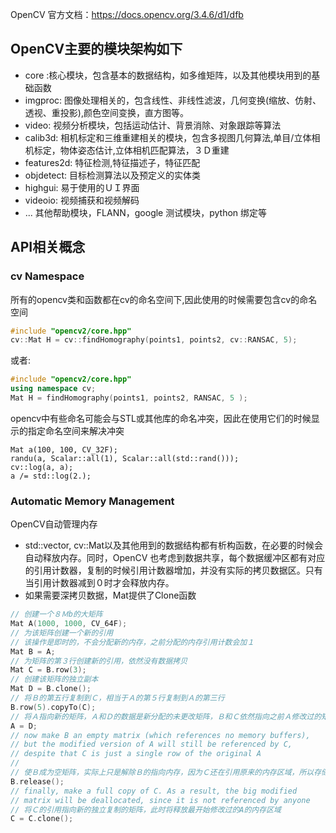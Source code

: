 OpenCV 官方文档：https://docs.opencv.org/3.4.6/d1/dfb
## OpenCV主要的模块架构如下
- core :核心模块，包含基本的数据结构，如多维矩阵，以及其他模块用到的基础函数
- imgproc: 图像处理相关的，包含线性、非线性滤波，几何变换(缩放、仿射、透视、重投影),颜色空间变换，直方图等。
- video: 视频分析模块，包括运动估计、背景消除、对象跟踪等算法
- calib3d: 相机标定和三维重建相关的模块，包含多视图几何算法,单目/立体相机标定，物体姿态估计,立体相机匹配算法，３Ｄ重建
- features2d: 特征检测,特征描述子，特征匹配
- objdetect: 目标检测算法以及预定义的实体类
- highgui: 易于使用的ＵＩ界面
- videoio: 视频捕获和视频解码
- ... 其他帮助模块，FLANN，google 测试模块，python 绑定等

## API相关概念
### cv Namespace
所有的opencv类和函数都在cv的命名空间下,因此使用的时候需要包含cv的命名空间
```C++
#include "opencv2/core.hpp"
cv::Mat H = cv::findHomography(points1, points2, cv::RANSAC, 5);
```
或者:
```C++
#include "opencv2/core.hpp"
using namespace cv;
Mat H = findHomography(points1, points2, RANSAC, 5 );
```
opencv中有些命名可能会与STL或其他库的命名冲突，因此在使用它们的时候显示的指定命名空间来解决冲突
```
Mat a(100, 100, CV_32F);
randu(a, Scalar::all(1), Scalar::all(std::rand()));
cv::log(a, a);
a /= std::log(2.);
```
### Automatic Memory Management
OpenCV自动管理内存
* std::vector, cv::Mat以及其他用到的数据结构都有析构函数，在必要的时候会自动释放内存。同时，OpenCV 也考虑到数据共享，每个数据缓冲区都有对应的引用计数器，复制的时候引用计数器增加，并没有实际的拷贝数据区。只有当引用计数器减到０时才会释放内存。
* 如果需要深拷贝数据，Mat提供了Clone函数
```C++
// 创建一个８Ｍb的大矩阵
Mat A(1000, 1000, CV_64F);
// 为该矩阵创建一个新的引用
// 该操作是即时的，不会分配新的内存，之前分配的内存引用计数会加１
Mat B = A;
// 为矩阵的第３行创建新的引用，依然没有数据拷贝
Mat C = B.row(3);
// 创建该矩阵的独立副本
Mat D = B.clone();
// 将Ｂ的第五行复制到Ｃ，相当于Ａ的第５行复制到Ａ的第三行
B.row(5).copyTo(C);
// 将Ａ指向新的矩阵，Ａ和Ｄ的数据是新分配的未更改矩阵，Ｂ和Ｃ依然指向之前Ａ修改过的矩阵
A = D;
// now make B an empty matrix (which references no memory buffers),
// but the modified version of A will still be referenced by C,
// despite that C is just a single row of the original A
// 
// 使Ｂ成为空矩阵，实际上只是解除Ｂ的指向内存，因为Ｃ还在引用原来的内存区域，所以存储还不会释放
B.release();
// finally, make a full copy of C. As a result, the big modified
// matrix will be deallocated, since it is not referenced by anyone
// 将Ｃ的引用指向新的独立复制的矩阵，此时将释放最开始修改过的A的内存区域
C = C.clone();
```


